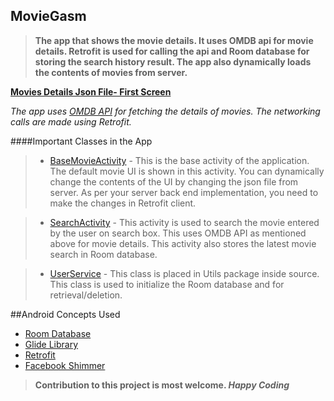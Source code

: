 ## MovieGasm

>**The app that shows the movie details.
It uses OMDB api for movie details.
Retrofit is used for calling the api and Room database for storing the search history result.
The app also dynamically loads the contents of movies from server.**


**[Movies Details Json File- First Screen](https://github.com/spawn08/MovieGasm/blob/master/app/src/main/assets/movie_details.json)**

_The app uses [OMDB API](https://www.omdbapi.com/) for fetching the details of movies. The networking calls are made using Retrofit._

####Important Classes in the App

>* [BaseMovieActivity](https://github.com/spawn08/MovieGasm/blob/master/app/src/main/java/com/spawn/moviegasm/BaseMovieActivity.java) - 
    This is the base activity of the application. The default movie UI is shown in this activity. You can dynamically change the contents of the UI by changing the json file from server.
    As per your server back end implementation, you need to make the changes in Retrofit client.
    
>* [SearchActivity](https://github.com/spawn08/MovieGasm/blob/master/app/src/main/java/com/spawn/moviegasm/SearchActivity.java) - 
   This activity is used to search the movie entered by the user on search box. This uses OMDB API as mentioned above for movie details.
   This activity also stores the latest movie search in Room database. 

>* [UserService](https://github.com/spawn08/MovieGasm/blob/master/app/src/main/java/com/spawn/moviegasm/Utils/UserService.java) - 
   This class is placed in Utils package inside source. This class is used to initialize the Room database and for retrieval/deletion.   
      
##Android Concepts Used
* [Room Database](https://developer.android.com/topic/libraries/architecture/room)
* [Glide Library](https://github.com/bumptech/glide)
* [Retrofit](https://square.github.io/retrofit/) 
* [Facebook Shimmer](https://github.com/facebook/shimmer-android)

> **Contribution to this project is most welcome. _Happy Coding_**